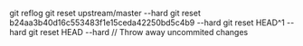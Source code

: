 git reflog
git reset upstream/master --hard
git reset b24aa3b40d16c553483f1e15ceda42250bd5c4b9 --hard
git reset HEAD^1 --hard
git reset HEAD --hard // Throw away uncommited changes

